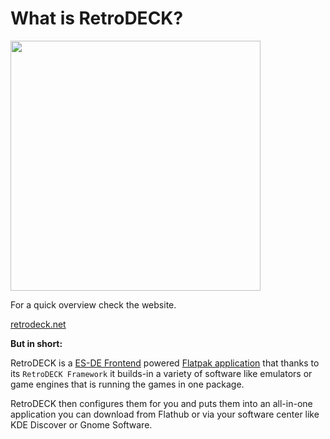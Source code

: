 # What is RetroDECK?

<img src="../../wiki_images/logos/rd-esde-logo.svg" width="400">

For a quick overview check the website.

[retrodeck.net]( https://retrodeck.net/)

**But in short:**

RetroDECK is a [ES-DE Frontend](https://es-de.org) powered [Flatpak application](https://flathub.org/apps/net.retrodeck.retrodeck) that thanks to its `RetroDECK Framework` it builds-in a variety of software like emulators or game engines that is running the games in one package.

RetroDECK then configures them for you and puts them into an all-in-one application you can download from Flathub or via your software center like KDE Discover or Gnome Software.

By being one application RetroDECK can put all important files in one location instead of having them spread out over your entire system and even add features on top to orchestrate them seamlessly.

For more information check the `About 📜` and `General Information 📰` sections of this wiki.


## What software and features are included in RetroDECK?

**Read more here:**

[What is included?](../wiki_about/what-is-included.md)


